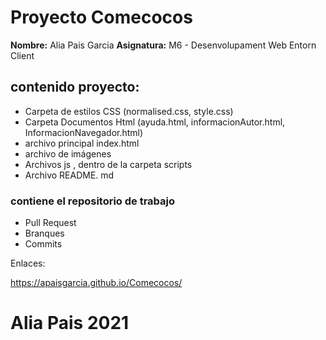 # Proyecto Comecocos

**Nombre:** Alia Pais Garcia
**Asignatura:** M6 - Desenvolupament Web Entorn Client

## contenido proyecto:

  - Carpeta de estilos CSS (normalised.css, style.css)
  - Carpeta Documentos Html (ayuda.html, informacionAutor.html, InformacionNavegador.html)
  - archivo principal index.html
  - archivo de imágenes
  - Archivos js , dentro de la carpeta scripts
  - Archivo README. md
 
### contiene el repositorio de trabajo

  
  - Pull Request
  - Branques 
  - Commits 

Enlaces:

https://apaisgarcia.github.io/Comecocos/


# Alia Pais 2021
